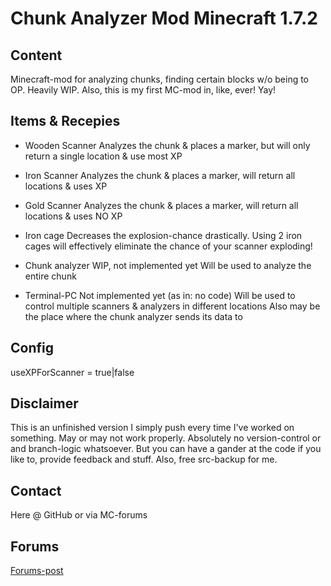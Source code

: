 Chunk Analyzer Mod Minecraft 1.7.2
=======

Content
-----------
Minecraft-mod for analyzing chunks, finding certain blocks w/o being to OP.
Heavily WIP.
Also, this is my first MC-mod in, like, ever! Yay!

Items & Recepies
-----------
* Wooden Scanner
Analyzes the chunk & places a marker, but will only return a single location & use most XP

* Iron Scanner
Analyzes the chunk & places a marker, will return all locations & uses XP

* Gold Scanner
Analyzes the chunk & places a marker, will return all locations & uses NO XP

* Iron cage
Decreases the explosion-chance drastically. Using 2 iron cages will effectively eliminate the chance of your scanner exploding!

* Chunk analyzer
WIP, not implemented yet
Will be used to analyze the entire chunk

* Terminal-PC
Not implemented yet (as in: no code)
Will be used to control multiple scanners & analyzers in different locations
Also may be the place where the chunk analyzer sends its data to

Config
-----------
useXPForScanner = true|false

Disclaimer
-----------
This is an unfinished version I simply push every time I've worked on something. May or may not work properly. Absolutely no version-control or and branch-logic whatsoever.
But you can have a gander at the code if you like to, provide feedback and stuff. Also, free src-backup for me.

Contact
-----------
Here @ GitHub or via MC-forums

Forums
-----------
[Forums-post](http://bit.ly/1nlBEz3)
